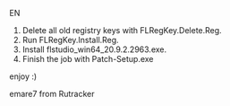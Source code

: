 EN

1. Delete all old registry keys with FLRegKey.Delete.Reg.
2. Run FLRegKey.Install.Reg.
3. Install flstudio_win64_20.9.2.2963.exe.
4. Finish the job with Patch-Setup.exe 

enjoy :)

emare7 from Rutracker 
